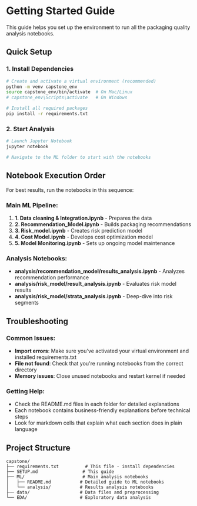 # Getting Started Guide

This guide helps you set up the environment to run all the packaging quality analysis notebooks.

## Quick Setup

### 1. Install Dependencies
```bash
# Create and activate a virtual environment (recommended)
python -m venv capstone_env
source capstone_env/bin/activate  # On Mac/Linux
# capstone_env\Scripts\activate   # On Windows

# Install all required packages
pip install -r requirements.txt
```

### 2. Start Analysis
```bash
# Launch Jupyter Notebook
jupyter notebook

# Navigate to the ML folder to start with the notebooks
```

## Notebook Execution Order

For best results, run the notebooks in this sequence:

### Main ML Pipeline:
1. **1. Data cleaning & Integration.ipynb** - Prepares the data
2. **2. Recommendation_Model.ipynb** - Builds packaging recommendations
3. **3. Risk_model.ipynb** - Creates risk prediction model  
4. **4. Cost Model.ipynb** - Develops cost optimization model
5. **5. Model Monitoring.ipynb** - Sets up ongoing model maintenance

### Analysis Notebooks:
- **analysis/recommendation_model/results_analysis.ipynb** - Analyzes recommendation performance
- **analysis/risk_model/result_analysis.ipynb** - Evaluates risk model results
- **analysis/risk_model/strata_analysis.ipynb** - Deep-dive into risk segments

## Troubleshooting

### Common Issues:
- **Import errors**: Make sure you've activated your virtual environment and installed requirements.txt
- **File not found**: Check that you're running notebooks from the correct directory
- **Memory issues**: Close unused notebooks and restart kernel if needed

### Getting Help:
- Check the README.md files in each folder for detailed explanations
- Each notebook contains business-friendly explanations before technical steps
- Look for markdown cells that explain what each section does in plain language

## Project Structure

```
capstone/
├── requirements.txt          # This file - install dependencies
├── SETUP.md                 # This guide
├── ML/                      # Main analysis notebooks
│   ├── README.md           # Detailed guide to ML notebooks  
│   └── analysis/           # Results analysis notebooks
├── data/                   # Data files and preprocessing
└── EDA/                    # Exploratory data analysis
```

